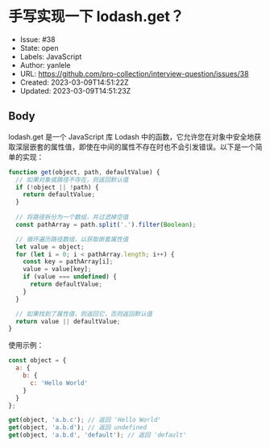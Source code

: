 # 手写实现一下 lodash.get？

- Issue: #38
- State: open
- Labels: JavaScript
- Author: yanlele
- URL: https://github.com/pro-collection/interview-question/issues/38
- Created: 2023-03-09T14:51:22Z
- Updated: 2023-03-09T14:51:23Z

## Body

lodash.get 是一个 JavaScript 库 Lodash 中的函数，它允许您在对象中安全地获取深层嵌套的属性值，即使在中间的属性不存在时也不会引发错误。以下是一个简单的实现：

```js
function get(object, path, defaultValue) {
  // 如果对象或路径不存在，则返回默认值
  if (!object || !path) {
    return defaultValue;
  }
  
  // 将路径拆分为一个数组，并过滤掉空值
  const pathArray = path.split('.').filter(Boolean);

  // 循环遍历路径数组，以获取嵌套属性值
  let value = object;
  for (let i = 0; i < pathArray.length; i++) {
    const key = pathArray[i];
    value = value[key];
    if (value === undefined) {
      return defaultValue;
    }
  }

  // 如果找到了属性值，则返回它，否则返回默认值
  return value || defaultValue;
}
```

使用示例：
```js
const object = {
  a: {
    b: {
      c: 'Hello World'
    }
  }
};

get(object, 'a.b.c'); // 返回 'Hello World'
get(object, 'a.b.d'); // 返回 undefined
get(object, 'a.b.d', 'default'); // 返回 'default'
```

